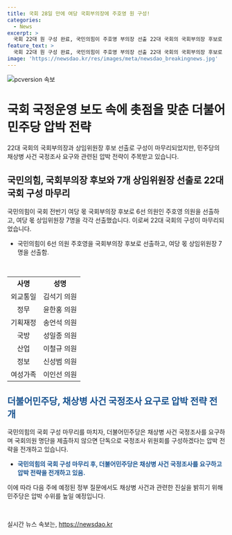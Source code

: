 ```yaml
---
title: 국회 28일 만에 여당 국회부의장에 주호영 원 구성!
categories:
  - News
excerpt: >
  국회 22대 원 구성 완료, 국민의힘이 주호영 부의장 선출 22대 국회의 국회부의장 후보로 주호영 의원이 국민의힘에 의해 선출되었고, 7개 상임위원장도 각각 선출되었다. 여야는 오늘 국회 본회의에서 국민의힘이 선출한 부의장과 상임위원장 후보를 확정할 예정이며, 다음 주 채상병 특검법 국정조사를 요구할 예정이다. 더불어민주당은 국정조사를 위한 압박을 가하고 있으며, 정부 감사에서도 채상병 수사외압에 대한 진실을 밝힐 것을 압박하고 있다.
feature_text: >
  국회 22대 원 구성 완료, 국민의힘이 주호영 부의장 선출 22대 국회의 국회부의장 후보로 주호영 의원이 국민의힘에 의해 선출되었고, 7개 상임위원장도 각각 선출되었다. 여야는 오늘 국회 본회의에서 국민의힘이 선출한 부의장과 상임위원장 후보를 확정할 예정이며, 다음 주 채상병 특검법 국정조사를 요구할 예정이다. 더불어민주당은 국정조사를 위한 압박을 가하고 있으며, 정부 감사에서도 채상병 수사외압에 대한 진실을 밝힐 것을 압박하고 있다.
image: 'https://newsdao.kr/res/images/meta/newsdao_breakingnews.jpg'
---
```


<p><img src="https://newsdao.kr/res/images/meta/newsdao_breakingnews.jpg" alt="pcversion 속보" /></p>

<h1>국회 국정운영 보도 속에 촛점을 맞춘 더불어민주당 압박 전략</h1>

<p data-ke-size="size16">22대 국회의 국회부의장과 상임위원장 후보 선출로 구성이 마무리되었지만, 민주당의 채상병 사건 국정조사 요구와 관련된 압박 전략이 주목받고 있습니다.</p>

<h2>국민의힘, 국회부의장 후보와 7개 상임위원장 선출로 22대 국회 구성 마무리</h2>

<p data-ke-size="size16">국민의힘이 국회 전반기 여당 몫 국회부의장 후보로 6선 의원인 주호영 의원을 선출하고, 여당 몫 상임위원장 7명을 각각 선출했습니다. 이로써 22대 국회의 구성이 마무리되었습니다.</p>

<ul>
    <li>국민의힘이 6선 의원 주호영을 국회부의장 후보로 선출하고, 여당 몫 상임위원장 7명을 선출함.</li>
</ul>

<p><br></p>

<table>
    <tr>
        <td style="text-align: center; height: 17px;"><b>사명</b></td>
        <td style="text-align: center; height: 17px;"><b>성명</b></td>
    </tr>
    <tr>
        <td style="text-align: center; height: 17px;">외교통일</td>
        <td style="text-align: center; height: 17px;">김석기 의원</td>
    </tr>
    <tr>
        <td style="text-align: center; height: 17px;">정무</td>
        <td style="text-align: center; height: 17px;">윤한홍 의원</td>
    </tr>
    <tr>
        <td style="text-align: center; height: 17px;">기획재정</td>
        <td style="text-align: center; height: 17px;">송언석 의원</td>
    </tr>
    <tr>
        <td style="text-align: center; height: 17px;">국방</td>
        <td style="text-align: center; height: 17px;">성일종 의원</td>
    </tr>
    <tr>
        <td style="text-align: center; height: 17px;">산업</td>
        <td style="text-align: center; height: 17px;">이철규 의원</td>
    </tr>
    <tr>
        <td style="text-align: center; height: 17px;">정보</td>
        <td style="text-align: center; height: 17px;">신성범 의원</td>
    </tr>
    <tr>
        <td style="text-align: center; height: 17px;">여성가족</td>
        <td style="text-align: center; height: 17px;">이인선 의원</td>
    </tr>
</table>

<h2><b><span style="color: #1a5490;">더불어민주당, 채상병 사건 국정조사 요구로 압박 전략 전개</span></b></h2>

<p data-ke-size="size16">국민의힘의 국회 구성 마무리를 마치자, 더불어민주당은 채상병 사건 국정조사를 요구하며 국회의원 명단을 제출하지 않으면 단독으로 국정조사 위원회를 구성하겠다는 압박 전략을 전개하고 있습니다.</p>

<ul>
    <li><b><span style="color: #1a5490;">국민의힘의 국회 구성 마무리 후, 더불어민주당은 채상병 사건 국정조사를 요구하고 압박 전략을 전개하고 있음.</span></b></li>
</ul>

<p data-ke-size="size16">이에 따라 다음 주에 예정된 정부 질문에서도 채상병 사건과 관련한 진실을 밝히기 위해 민주당은 압박 수위를 높일 예정입니다.</p>

<p data-ke-size="size16">&nbsp;</p>
실시간 뉴스 속보는, <a href="https://newsdao.kr" rel="dofollow">https://newsdao.kr</a>


